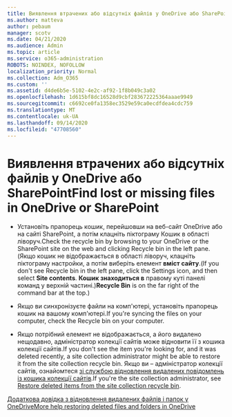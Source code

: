 ```yaml
---
title: Виявлення втрачених або відсутніх файлів у OneDrive або SharePoint
ms.author: matteva
author: pebaum
manager: scotv
ms.date: 04/21/2020
ms.audience: Admin
ms.topic: article
ms.service: o365-administration
ROBOTS: NOINDEX, NOFOLLOW
localization_priority: Normal
ms.collection: Adm_O365
ms.custom: ''
ms.assetid: d4de6b5e-5102-4e2c-af92-1f8b049c3a02
ms.openlocfilehash: 1d615bf8dc16528d9cbf283672225364aaae9949
ms.sourcegitcommit: c6692ce0fa1358ec3529e59ca0ecdfdea4cdc759
ms.translationtype: MT
ms.contentlocale: uk-UA
ms.lasthandoff: 09/14/2020
ms.locfileid: "47708560"
---
```

# <a name="find-lost-or-missing-files-in-onedrive-or-sharepoint"></a><span data-ttu-id="d4b93-102">Виявлення втрачених або відсутніх файлів у OneDrive або SharePoint</span><span class="sxs-lookup"><span data-stu-id="d4b93-102">Find lost or missing files in OneDrive or SharePoint</span></span>

- <span data-ttu-id="d4b93-103">Установіть прапорець кошик, перейшовши на веб-сайт OneDrive або на сайті SharePoint, а потім клацніть піктограму Кошик в області ліворуч.</span><span class="sxs-lookup"><span data-stu-id="d4b93-103">Check the recycle bin by browsing to your OneDrive or the SharePoint site on the web and clicking Recycle bin in the left pane.</span></span> <span data-ttu-id="d4b93-104">(Якщо кошик не відображається в області ліворуч, клацніть піктограму настройки, а потім виберіть елемент **вміст сайту**.</span><span class="sxs-lookup"><span data-stu-id="d4b93-104">(If you don't see Recycle bin in the left pane, click the Settings icon, and then select **Site contents**.</span></span> <span data-ttu-id="d4b93-105">**Кошик знаходиться в** правому куті панелі команд у верхній частині.)</span><span class="sxs-lookup"><span data-stu-id="d4b93-105">**Recycle Bin** is on the far right of the command bar at the top.)</span></span> 
    
- <span data-ttu-id="d4b93-106">Якщо ви синхронізуєте файли на комп'ютері, установіть прапорець кошик на вашому комп'ютері.</span><span class="sxs-lookup"><span data-stu-id="d4b93-106">If you're syncing the files on your computer, check the Recycle bin on your computer.</span></span> 
    
- <span data-ttu-id="d4b93-107">Якщо потрібний елемент не відображається, а його видалено нещодавно, адміністратор колекції сайтів може відновити її з кошика колекції сайтів.</span><span class="sxs-lookup"><span data-stu-id="d4b93-107">If you don't see the item you're looking for, and it was deleted recently, a site collection administrator might be able to restore it from the site collection recycle bin.</span></span> <span data-ttu-id="d4b93-108">Якщо ви – адміністратор колекції сайтів, ознайомтеся [зі службою відновлення видалених повідомлень із кошика колекції сайтів](https://go.microsoft.com/fwlink/?linkid=866439).</span><span class="sxs-lookup"><span data-stu-id="d4b93-108">If you're the site collection administrator, see [Restore deleted items from the site collection recycle bin](https://go.microsoft.com/fwlink/?linkid=866439).</span></span>
    
[<span data-ttu-id="d4b93-109">Додаткова довідка з відновлення видалених файлів і папок у OneDrive</span><span class="sxs-lookup"><span data-stu-id="d4b93-109">More help restoring deleted files and folders in OneDrive</span></span>](https://go.microsoft.com/fwlink/?linkid=872872)
  

